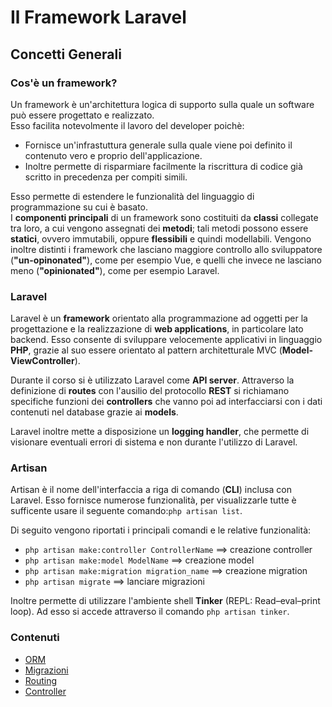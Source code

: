 # Il Framework Laravel

## Concetti Generali

### Cos'è un framework?

Un framework è un'architettura logica di supporto sulla quale un software può essere progettato e realizzato.  
Esso facilita notevolmente il lavoro del developer poichè:
- Fornisce un'infrastuttura generale sulla quale viene poi definito il contenuto vero e proprio dell'applicazione.
- Inoltre permette di risparmiare facilmente la riscrittura di codice già scritto in precedenza per compiti simili.

Esso permette di estendere le funzionalità del linguaggio di programmazione su cui è basato.  
I **componenti principali** di un framework sono costituiti da **classi** collegate tra loro, a cui vengono assegnati dei **metodi**; tali metodi possono essere **statici**, ovvero immutabili, oppure **flessibili** e quindi modellabili.
Vengono inoltre distinti i framework che lasciano maggiore controllo allo sviluppatore (**"un-opinonated"**), come per esempio Vue, e quelli che invece ne lasciano meno (**"opinionated"**), come per esempio Laravel.


### Laravel

Laravel è un **framework** orientato alla programmazione ad oggetti per la progettazione e la realizzazione di **web applications**, in particolare lato backend. Esso consente di sviluppare velocemente applicativi in linguaggio **PHP**, grazie al suo essere orientato al pattern architetturale MVC (**Model-ViewController**).

Durante il corso si è utilizzato Laravel come **API server**. Attraverso la definizione di **routes** con l'ausilio del protocollo **REST** si richiamano specifiche funzioni dei **controllers** che vanno poi ad interfacciarsi con i dati contenuti nel database grazie ai **models**.

Laravel inoltre mette a disposizione un **logging handler**, che permette di visionare eventuali errori di sistema e non durante l'utilizzo di Laravel.


### Artisan
Artisan è il nome dell'interfaccia a riga di comando (**CLI**) inclusa con Laravel. 
Esso fornisce numerose funzionalità, per visualizzarle tutte è sufficente usare il seguente comando:`php artisan list`.

Di seguito vengono riportati i principali comandi e le relative funzionalità:
- `php artisan make:controller ControllerName`     ==>       creazione controller
- `php artisan make:model ModelName`               ==>       creazione model
- `php artisan make:migration migration_name`      ==>       creazione migration
- `php artisan migrate`                            ==>       lanciare migrazioni

Inoltre permette di utilizzare l'ambiente shell **Tinker** (REPL: Read–eval–print loop).
Ad esso si accede attraverso il comando `php artisan tinker`.


### Contenuti

* [ORM](./orm.md)
* [Migrazioni](./migrazioni.md)
* [Routing](./routing.md)
* [Controller](./controller.md)
